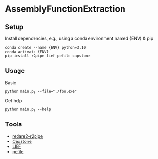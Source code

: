 # AssemblyFunctionExtraction

## Setup

Install dependencies, e.g., using a conda environment named {ENV} & pip
```console
conda create --name {ENV} python=3.10
conda activate {ENV}
pip install r2pipe lief pefile capstone
```

## Usage

Basic
```console
python main.py --file="./foo.exe"
```

Get help
```console
python main.py --help
```

## Tools

- [redare2-r2pipe](https://github.com/radareorg/radare2-r2pipe/tree/master)
- [Capstone](https://www.capstone-engine.org/lang_python.html)
- [LIEF](https://lief-project.github.io/doc/latest/index.html)
- [pefile](https://github.com/erocarrera/pefile)

